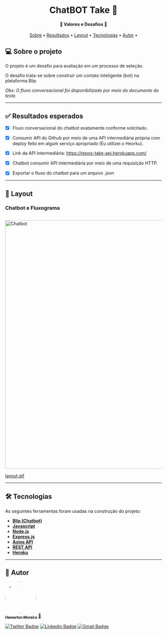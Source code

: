 </p>
<h1 align="center">
ChatBOT Take 🤖
</h1>

<h4 align="center"> 
	🚀  Valores e Desafios 🚀
</h4>

<p align="center">
 <a href="#-sobre-o-projeto">Sobre</a> •
 <a href="#-funcionalidades">Resultados</a> •
 <a href="#-layout">Layout</a> • 
 <a href="#-tecnologias">Tecnologias</a> •  
 <a href="#-autor">Autor</a> • 
</p>


## 💻 Sobre o projeto

O projeto é um desafio para avaliação em um processo de seleção.

O desafio trata-se sobre construir um contato inteligente (bot) na plataforma Blip

<i>Obs: O fluxo conversacional foi disponibilizado por meio do documento do teste.</i>

---

## ✅ Resultados esperados

- [x] Fluxo conversacional do chatbot exatamente conforme solicitado.

- [x] Consumir API do Github por meio de uma API intermediária própria com deploy feito em algum serviço apropriado (Eu utilizei o Heorku).
- [x] Link da API intermediária: https://repos-take-api.herokuapp.com/

- [x] Chatbot consumir API intermediária por meio de uma requisição HTTP.

- [x] Exportar o fluxo do chatbot para um arquivo .json
---

## 🎨 Layout

### Chatbot e Fluxograma

<p align="center" style="display: flex; align-items: flex-start; justify-content: center;">
  <p><img alt="Chatbot" title="#Chatbot" src="https://s3.gifyu.com/images/Take-bot.gif" width="800px"></p>
</p>

<a href="https://s3.gifyu.com/images/Take-bot.gif">layout.gif</a>

---

## 🛠 Tecnologias

As seguintes ferramentas foram usadas na construção do projeto:

-   **[Blip (Chatbot)](https://docs.blip.ai/)**
-   **[Javascript](https://www.javascript.com/)**
-   **[Node.js](https://nodejs.org/en/)**
-   **[Express.js](https://expressjs.com/pt-br/)**
-   **[Axios API](https://github.com/axios/axios)**
-   **[REST API](https://getbootstrap.com/)**
-   **[Heroku](https://dashboard.heroku.com/)**

---

## 🦸 Autor

<a href="https://linktr.ee/hewmoreira">
 <img style="border-radius: 50%;" src="https://d1fdloi71mui9q.cloudfront.net/PmfrYfOrQz6SSqK3KrKC_QAFNV028Rk546mCA" width="100px;" alt=""/>
 <br />
 <sub><b>Hewerton Moreira</b></sub></a> <a href="https://linktr.ee/hewmoreira" title="Link Tree">🚀</a>
 <br />

[![Twitter Badge](https://img.shields.io/badge/-@hewmoreira-1ca0f1?style=flat-square&labelColor=1ca0f1&logo=twitter&logoColor=white&link=https://twitter.com/hewmoreira)](https://twitter.com/hewmoreira) [![Linkedin Badge](https://img.shields.io/badge/-Hewerton-blue?style=flat-square&logo=Linkedin&logoColor=white&link=https://www.linkedin.com/in/hewmoreira/)](https://www.linkedin.com/in/hewmoreira/) 
[![Gmail Badge](https://img.shields.io/badge/-hewertonfm@gmail.com-c14438?style=flat-square&logo=Gmail&logoColor=white&link=mailto:hewertonfm@gmail.com)](mailto:hewertonfm@gmail.com)
